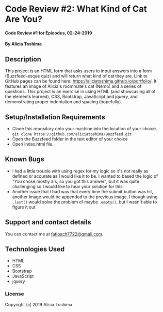 # Code Review #2: What Kind of Cat Are You?

#### Code Review #1 for Epicodus, 02-24-2019

#### By **Alicia Toshima**

## Description

This project is an HTML form that asks users to input answers into a form (Buzzfeed-esque quiz) and will return what kind of cat they are. Link to GitHub pages can be found here: https://aliciatoshima.github.io/portfolio/. It features an image of Alicia's roommate's cat (Nemo) and a series of questions. This project is an exercise in using HTML (and showcasing all of the elements learned), CSS, Bootstrap, JavaScript and jquery, and demonstrating proper indentation and spacing (hopefully).

## Setup/Installation Requirements

* Clone this repository onto your machine into the location of your choice.
`git clone https://github.com/aliciatoshima/Buzzfeed.git`
* Open the Buzzfeed folder in the text editor of your choice
* Open index.html file.

## Known Bugs

* I had a little trouble with using regex for my logic so it's not really as defined or accurate as I would like it to be. I wanted to based the logic of "You chose mostly a's, so you got this answer", but it was quite challenging so I would like to hear your solution for this.
* Another issue that I had was that every time the submit button was hit, another image would be appended to the previous image. I though using `.last()` would solve the problem of maybe `.empty()`, but I wasn't able to figure it out 

## Support and contact details

You can contact me at fatloach7722@gmail.com.

## Technologies Used

- HTML
- CSS
- Bootstrap
- JavaScript
- jquery

### License

Copyright (c) 2019 Alicia Toshima
